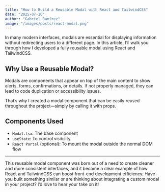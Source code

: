 ```yaml
---
title: "How to Build a Reusable Modal with React and TailwindCSS"
date: "2025-07-20"
author: "Gabriel Ramírez"
image: "/images/posts/react-modal.png"
---
```


In many modern interfaces, modals are essential for displaying information without redirecting users to a different page. In this article, I’ll walk you through how I developed a fully reusable modal using React and TailwindCSS.

## Why Use a Reusable Modal?

Modals are components that appear on top of the main content to show alerts, forms, confirmations, or details. If not properly managed, they can lead to code duplication or accessibility issues.

That’s why I created a modal component that can be easily reused throughout the project—simply by calling it with props.

## Components Used

- `Modal.tsx`: The base component
- `useState`: To control visibility
- `React Portal` (optional): To mount the modal outside the normal DOM flow

---

This reusable modal component was born out of a need to create cleaner and more consistent interfaces, and it became a clear example of how React and TailwindCSS can boost front-end development efficiency. Have you built something similar or are thinking about integrating a custom modal in your project? I’d love to hear your take on it!
